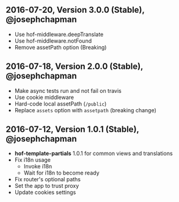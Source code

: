 ## 2016-07-20, Version 3.0.0 (Stable), @josephchapman
* Use hof-middleware.deepTranslate
* Use hof-middleware.notFound
* Remove assetPath option (Breaking)

## 2016-07-18, Version 2.0.0 (Stable), @josephchapman
* Make async tests run and not fail on travis
* Use cookie middleware
* Hard-code local assetPath (`/public`)
* Replace `assets` option with `assetpath` (breaking change)

## 2016-07-12, Version 1.0.1 (Stable), @josephchapman
* **hof-template-partials** 1.0.1 for common views and translations
* Fix i18n usage
  * Invoke i18n
  * Wait for i18n to become ready
* Fix router's optional paths
* Set the app to trust proxy
* Update cookies settings

